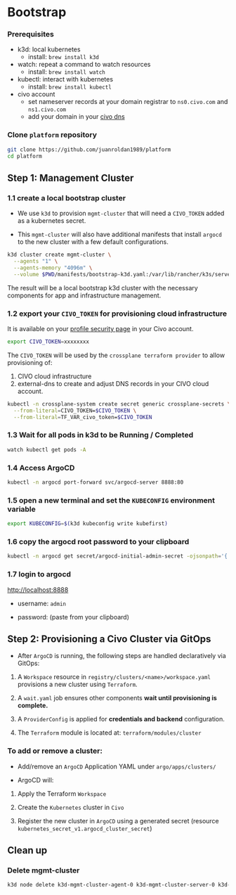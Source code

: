 # Bootstrap

### Prerequisites

- k3d: local kubernetes
    - install: `brew install k3d`
- watch: repeat a command to watch resources
    - install: `brew install watch`
- kubectl: interact with kubernetes
    - install: `brew install kubectl`
- civo account
    - set nameserver records at your domain registrar to `ns0.civo.com` and `ns1.civo.com`
    - add your domain in your [civo dns](https://dashboard.civo.com/dns)

### Clone `platform` repository

```sh
git clone https://github.com/juanroldan1989/platform
cd platform
```

## Step 1: Management Cluster

### 1.1 create a local bootstrap cluster

- We use `k3d` to provision `mgmt-cluster` that will need a `CIVO_TOKEN` added as a kubernetes secret.

- This `mgmt-cluster` will also have additional manifests that install `argocd` to the new cluster with a few default configurations.

```sh
k3d cluster create mgmt-cluster \
  --agents "1" \
  --agents-memory "4096m" \
  --volume $PWD/manifests/bootstrap-k3d.yaml:/var/lib/rancher/k3s/server/manifests/bootstrap-k3d.yaml
```

The result will be a local bootstrap k3d cluster with the necessary components for app and infrastructure management.

### 1.2 export your `CIVO_TOKEN` for provisioning cloud infrastructure

It is available on your [profile security page](https://dashboard.civo.com/security) in your Civo account.

```sh
export CIVO_TOKEN=xxxxxxxx
```

The `CIVO_TOKEN` will be used by the `crossplane terraform provider` to allow provisioning of:

1. CIVO cloud infrastructure
2. external-dns to create and adjust DNS records in your CIVO cloud account.

```sh
kubectl -n crossplane-system create secret generic crossplane-secrets \
  --from-literal=CIVO_TOKEN=$CIVO_TOKEN \
  --from-literal=TF_VAR_civo_token=$CIVO_TOKEN
```

### 1.3 Wait for all pods in k3d to be Running / Completed

```sh
watch kubectl get pods -A
```

### 1.4 Access ArgoCD

```sh
kubectl -n argocd port-forward svc/argocd-server 8888:80
```

### 1.5 open a new terminal and set the `KUBECONFIG` environment variable

```sh
export KUBECONFIG=$(k3d kubeconfig write kubefirst)
```

### 1.6 copy the argocd root password to your clipboard

```sh
kubectl -n argocd get secret/argocd-initial-admin-secret -ojsonpath='{.data.password}' | base64 -D | pbcopy
```

### 1.7 login to argocd

[http://localhost:8888](http://localhost:8888)

- username: `admin`

- password: (paste from your clipboard)

## Step 2: Provisioning a Civo Cluster via GitOps

- After `ArgoCD` is running, the following steps are handled declaratively via GitOps:

1. A `Workspace` resource in `registry/clusters/<name>/workspace.yaml` provisions a new cluster using `Terraform`.

2. A `wait.yaml` job ensures other components **wait until provisioning is complete.**

3. A `ProviderConfig` is applied for **credentials and backend** configuration.

4. The `Terraform` module is located at: `terraform/modules/cluster`

### To add or remove a cluster:

- Add/remove an `ArgoCD` Application YAML under `argo/apps/clusters/`

- ArgoCD will:

1. Apply the Terraform `Workspace`

2. Create the `Kubernetes` cluster in `Civo`

3. Register the new cluster in `ArgoCD` using a generated secret (resource `kubernetes_secret_v1.argocd_cluster_secret`)

## Clean up

### Delete mgmt-cluster

```bash
k3d node delete k3d-mgmt-cluster-agent-0 k3d-mgmt-cluster-server-0 k3d-mgmt-cluster-serverlb k3d-mgmt-cluster-tools
```
